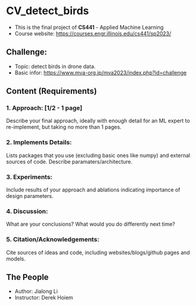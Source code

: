 # CV_detect_birds
* This is the final project of **CS441** - Applied Machine Learning
* Course website: https://courses.engr.illinois.edu/cs441/sp2023/
## Challenge:  
* Topic: detect birds in drone data.
* Basic infor: https://www.mva-org.jp/mva2023/index.php?id=challenge

## Content (Requirements)
### 1. Approach: [1/2 - 1 page]
Describe your final approach, ideally with enough detail for an ML expert to re-implement, but taking no more than 1 pages.
### 2. Implements Details:
Lists packages that you use (excluding basic ones like numpy) and external sources of code. Describe paramaters/architecture.
### 3. Experiments:
Include results of your approach and ablations indicating importance of design parameters.
### 4. Discussion:
What are your conclusions? What would you do differently next time?
### 5. Citation/Acknowledgements:
Cite sources of ideas and code, including websites/blogs/github pages and models.

## The People
* Author: Jialong Li
* Instructor: Derek Hoiem


